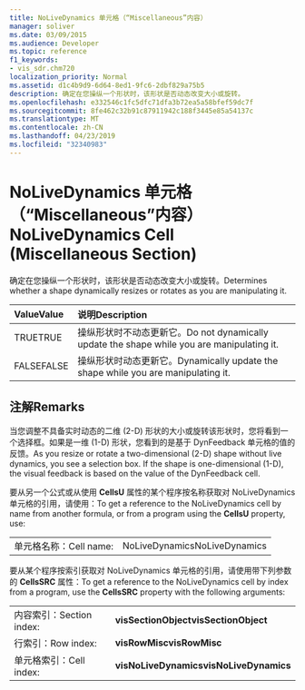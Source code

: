 ```yaml
---
title: NoLiveDynamics 单元格（“Miscellaneous”内容）
manager: soliver
ms.date: 03/09/2015
ms.audience: Developer
ms.topic: reference
f1_keywords:
- vis_sdr.chm720
localization_priority: Normal
ms.assetid: d1c4b9d9-6d64-8ed1-9fc6-2dbf829a75b5
description: 确定在您操纵一个形状时，该形状是否动态改变大小或旋转。
ms.openlocfilehash: e332546c1fc5dfc71dfa3b72ea5a58bfef59dc7f
ms.sourcegitcommit: 8fe462c32b91c87911942c188f3445e85a54137c
ms.translationtype: MT
ms.contentlocale: zh-CN
ms.lasthandoff: 04/23/2019
ms.locfileid: "32340983"
---
```

# <a name="nolivedynamics-cell-miscellaneous-section"></a><span data-ttu-id="cd4eb-103">NoLiveDynamics 单元格（“Miscellaneous”内容）</span><span class="sxs-lookup"><span data-stu-id="cd4eb-103">NoLiveDynamics Cell (Miscellaneous Section)</span></span>

<span data-ttu-id="cd4eb-104">确定在您操纵一个形状时，该形状是否动态改变大小或旋转。</span><span class="sxs-lookup"><span data-stu-id="cd4eb-104">Determines whether a shape dynamically resizes or rotates as you are manipulating it.</span></span>
  
|<span data-ttu-id="cd4eb-105">**Value**</span><span class="sxs-lookup"><span data-stu-id="cd4eb-105">**Value**</span></span>|<span data-ttu-id="cd4eb-106">**说明**</span><span class="sxs-lookup"><span data-stu-id="cd4eb-106">**Description**</span></span>|
|:-----|:-----|
| <span data-ttu-id="cd4eb-107">TRUE</span><span class="sxs-lookup"><span data-stu-id="cd4eb-107">TRUE</span></span>  <br/> | <span data-ttu-id="cd4eb-108">操纵形状时不动态更新它。</span><span class="sxs-lookup"><span data-stu-id="cd4eb-108">Do not dynamically update the shape while you are manipulating it.</span></span>  <br/> |
| <span data-ttu-id="cd4eb-109">FALSE</span><span class="sxs-lookup"><span data-stu-id="cd4eb-109">FALSE</span></span>  <br/> | <span data-ttu-id="cd4eb-110">操纵形状时动态更新它。</span><span class="sxs-lookup"><span data-stu-id="cd4eb-110">Dynamically update the shape while you are manipulating it.</span></span>  <br/> |
   
## <a name="remarks"></a><span data-ttu-id="cd4eb-111">注解</span><span class="sxs-lookup"><span data-stu-id="cd4eb-111">Remarks</span></span>

<span data-ttu-id="cd4eb-p101">当您调整不具备实时动态的二维 (2-D) 形状的大小或旋转该形状时，您将看到一个选择框。如果是一维 (1-D) 形状，您看到的是基于 DynFeedback 单元格的值的反馈。</span><span class="sxs-lookup"><span data-stu-id="cd4eb-p101">As you resize or rotate a two-dimensional (2-D) shape without live dynamics, you see a selection box. If the shape is one-dimensional (1-D), the visual feedback is based on the value of the DynFeedback cell.</span></span>
  
<span data-ttu-id="cd4eb-114">要从另一个公式或从使用 **CellsU** 属性的某个程序按名称获取对 NoLiveDynamics 单元格的引用，请使用：</span><span class="sxs-lookup"><span data-stu-id="cd4eb-114">To get a reference to the NoLiveDynamics cell by name from another formula, or from a program using the **CellsU** property, use:</span></span> 
  
|||
|:-----|:-----|
| <span data-ttu-id="cd4eb-115">单元格名称：</span><span class="sxs-lookup"><span data-stu-id="cd4eb-115">Cell name:</span></span>  <br/> | <span data-ttu-id="cd4eb-116">NoLiveDynamics</span><span class="sxs-lookup"><span data-stu-id="cd4eb-116">NoLiveDynamics</span></span>  <br/> |
   
<span data-ttu-id="cd4eb-117">要从某个程序按索引获取对 NoLiveDynamics 单元格的引用，请使用带下列参数的 **CellsSRC** 属性：</span><span class="sxs-lookup"><span data-stu-id="cd4eb-117">To get a reference to the NoLiveDynamics cell by index from a program, use the **CellsSRC** property with the following arguments:</span></span> 
  
|||
|:-----|:-----|
| <span data-ttu-id="cd4eb-118">内容索引：</span><span class="sxs-lookup"><span data-stu-id="cd4eb-118">Section index:</span></span>  <br/> |<span data-ttu-id="cd4eb-119">**visSectionObject**</span><span class="sxs-lookup"><span data-stu-id="cd4eb-119">**visSectionObject**</span></span> <br/> |
| <span data-ttu-id="cd4eb-120">行索引：</span><span class="sxs-lookup"><span data-stu-id="cd4eb-120">Row index:</span></span>  <br/> |<span data-ttu-id="cd4eb-121">**visRowMisc**</span><span class="sxs-lookup"><span data-stu-id="cd4eb-121">**visRowMisc**</span></span> <br/> |
| <span data-ttu-id="cd4eb-122">单元格索引：</span><span class="sxs-lookup"><span data-stu-id="cd4eb-122">Cell index:</span></span>  <br/> |<span data-ttu-id="cd4eb-123">**visNoLiveDynamics**</span><span class="sxs-lookup"><span data-stu-id="cd4eb-123">**visNoLiveDynamics**</span></span> <br/> |
   

